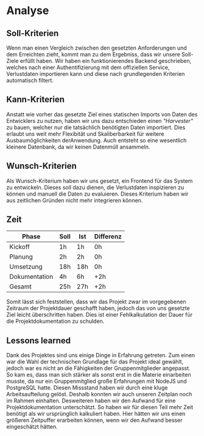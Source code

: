 # Analyse

## Soll-Kriterien
Wenn man einen Vergleich zwischen den gesetzten Anforderungen und dem Erreichten zieht, kommt man zu dem Ergebniss, dass wir unsere Soll-Ziele erfüllt haben.
Wir haben ein funktionierendes Backend geschrieben, welches nach einer Authentifizierung mit dem offiziellen Service, Verlustdaten importieren kann und diese nach grundlegenden Kriterien automatisch filtert.

## Kann-Kriterien

Anstatt wie vorher das gesetzte Ziel eines statischen Imports von Daten des Entwicklers zu nutzen, haben wir uns dazu entschieden einen _"Harvester"_ zu bauen, welcher nur die tatsächlich benötigten Daten importiert.
Dies erlaubt uns weit mehr Flexibität und Skaliberbarkeit für weitere Ausbaumöglichkeiten derAnwendung. Auch entsteht so eine wesentlich kleinere Datenbank, da wir keinen Datenmüll ansammeln.

## Wunsch-Kriterien
Als Wunsch-Kriterium haben wir uns gesetzt, ein Frontend für das System zu entwickeln. Dieses soll dazu dienen, die Verlustdaten inspizieren zu können und manuell die Daten zu evaluieren. Dieses Kriterium haben wir aus zeitlichen Gründen nicht mehr integrieren können.

## Zeit

| Phase | Soll | Ist | Differenz |
|---|---|---|---|
| Kickoff | 1h | 1h | 0h |
| Planung | 2h | 2h | 0h |
| Umsetzung | 18h | 18h | 0h |
| Dokumentation | 4h | 6h | +2h |
| Gesamt | 25h | 27h | +2h |

Somit lässt sich feststellen, dass wir das Projekt zwar im vorgegebenen Zeitraum der Projektdauer geschafft haben, jedoch das von uns gesetzte Ziel leicht überschritten haben. Dies ist einer Fehlkalkulation der Dauer für die Projektdokumentation zu schulden.

## Lessons learned

Dank des Projektes sind uns einige Dinge in Erfahrung getreten. Zum einen war die Wahl der technischen Grundlage für das Projekt ideal gewählt, jedoch war es nicht an die Fähigkeiten der Gruppenmitglieder angepasst.
So kam es, dass man sich stärker als sonst erst in die Materie einarbeiten musste, da nur ein Gruppenmitglied große Erfahrungen mit NodeJS und PostgreSQL hatte. Diesen Missstand haben wir durch eine kluge Arbeitsaufteilung gelöst. Deshalb konnten wir auch unseren Zeitplan noch im Rahmen einhalten.
Desweiteren haben wir den Aufwand für eine Projektdokumentation unterschätzt. So haben wir für diesen Teil mehr Zeit benötigt als wir ursprünglich kalkuliert haben. Hier hätten wir uns einen größeren Zeitpuffer erarbeiten können, wenn wir den Aufwand besser eingeschätzt hätten.

